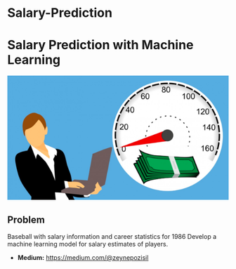 # Salary-Prediction
# Salary Prediction with Machine Learning

![Screenshot](1.png)

## Problem

Baseball with salary information and career statistics for 1986
Develop a machine learning model for salary estimates of players.

- **Medium:** https://medium.com/@zeynepozisil
